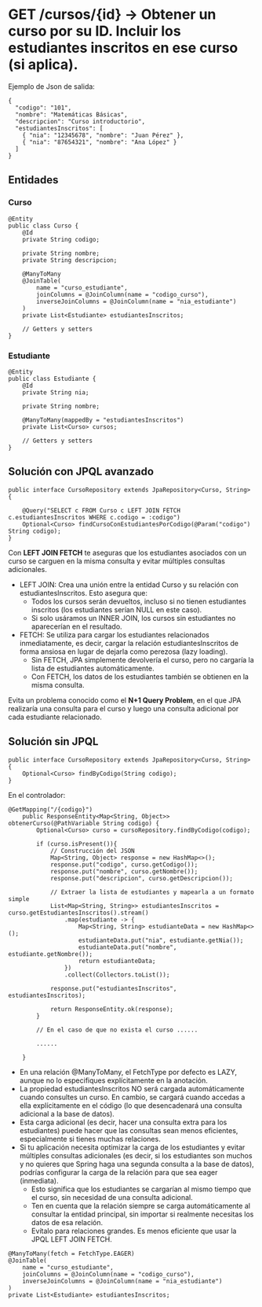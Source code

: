 #  GET /cursos/{id} → Obtener un curso por su ID. Incluir los estudiantes inscritos en ese curso (si aplica). 

Ejemplo de Json de salida:

  ```
  {
    "codigo": "101",
    "nombre": "Matemáticas Básicas",
    "descripcion": "Curso introductorio",
    "estudiantesInscritos": [
      { "nia": "12345678", "nombre": "Juan Pérez" },
      { "nia": "87654321", "nombre": "Ana López" }
    ]
  }
  ```
## Entidades

### Curso

```
@Entity
public class Curso {
    @Id
    private String codigo;

    private String nombre;
    private String descripcion;

    @ManyToMany
    @JoinTable(
        name = "curso_estudiante", 
        joinColumns = @JoinColumn(name = "codigo_curso"), 
        inverseJoinColumns = @JoinColumn(name = "nia_estudiante")
    )
    private List<Estudiante> estudiantesInscritos;

    // Getters y setters
}

```

### Estudiante

```
@Entity
public class Estudiante {
    @Id
    private String nia;

    private String nombre;

    @ManyToMany(mappedBy = "estudiantesInscritos")
    private List<Curso> cursos;

    // Getters y setters
}

```

## Solución con JPQL avanzado

```
public interface CursoRepository extends JpaRepository<Curso, String> {

    @Query("SELECT c FROM Curso c LEFT JOIN FETCH c.estudiantesInscritos WHERE c.codigo = :codigo")
    Optional<Curso> findCursoConEstudiantesPorCodigo(@Param("codigo") String codigo);
}

```

Con **LEFT JOIN FETCH** te aseguras que los estudiantes asociados con un curso se carguen en la misma consulta y evitar múltiples consultas adicionales.

- LEFT JOIN: Crea una unión entre la entidad Curso y su relación con estudiantesInscritos. Esto asegura que:
    - Todos los cursos serán devueltos, incluso si no tienen estudiantes inscritos (los estudiantes serían NULL en este caso).
    - Si solo usáramos un INNER JOIN, los cursos sin estudiantes no aparecerían en el resultado.
- FETCH: Se utiliza para cargar los estudiantes relacionados inmediatamente, es decir, cargar la relación estudiantesInscritos de forma ansiosa en lugar de dejarla como perezosa (lazy loading).
    - Sin FETCH, JPA simplemente devolvería el curso, pero no cargaría la lista de estudiantes automáticamente.
    - Con FETCH, los datos de los estudiantes también se obtienen en la misma consulta.

Evita un problema conocido como el **N+1 Query Problem**, en el que JPA realizaría una consulta para el curso y luego una consulta adicional por cada estudiante relacionado.

## Solución sin JPQL

```
public interface CursoRepository extends JpaRepository<Curso, String> {
    Optional<Curso> findByCodigo(String codigo);
}
```

En el controlador:

```
@GetMapping("/{codigo}")
    public ResponseEntity<Map<String, Object>> obtenerCurso(@PathVariable String codigo) {
        Optional<Curso> curso = cursoRepository.findByCodigo(codigo);
        
        if (curso.isPresent()){
            // Construcción del JSON
            Map<String, Object> response = new HashMap<>();
            response.put("codigo", curso.getCodigo());
            response.put("nombre", curso.getNombre());
            response.put("descripcion", curso.getDescripcion());
            
            // Extraer la lista de estudiantes y mapearla a un formato simple
            List<Map<String, String>> estudiantesInscritos = curso.getEstudiantesInscritos().stream()
                .map(estudiante -> {
                    Map<String, String> estudianteData = new HashMap<>();
                    estudianteData.put("nia", estudiante.getNia());
                    estudianteData.put("nombre", estudiante.getNombre());
                    return estudianteData;
                })
                .collect(Collectors.toList());

            response.put("estudiantesInscritos", estudiantesInscritos);

            return ResponseEntity.ok(response);
        }

        // En el caso de que no exista el curso ......

        ......
        
    }
```

- En una relación @ManyToMany, el FetchType por defecto es LAZY, aunque no lo especifiques explícitamente en la anotación.
- La propiedad estudiantesInscritos NO será cargada automáticamente cuando consultes un curso. En cambio, se cargará cuando accedas a ella explícitamente en el código (lo que desencadenará una consulta adicional a la base de datos).
- Esta carga adicional (es decir, hacer una consulta extra para los estudiantes) puede hacer que las consultas sean menos eficientes, especialmente si tienes muchas relaciones.
- Si tu aplicación necesita optimizar la carga de los estudiantes y evitar múltiples consultas adicionales (es decir, si los estudiantes son muchos y no quieres que Spring haga una segunda consulta a la base de datos), podrías configurar la carga de la relación para que sea eager (inmediata). 
    - Esto significa que los estudiantes se cargarían al mismo tiempo que el curso, sin necesidad de una consulta adicional.
    - Ten en cuenta que la relación siempre se carga automáticamente al consultar la entidad principal, sin importar si realmente necesitas los datos de esa relación.
    - Evítalo para relaciones grandes. Es menos eficiente que usar la JPQL LEFT JOIN FETCH.

```
@ManyToMany(fetch = FetchType.EAGER)
@JoinTable(
    name = "curso_estudiante", 
    joinColumns = @JoinColumn(name = "codigo_curso"), 
    inverseJoinColumns = @JoinColumn(name = "nia_estudiante")
)
private List<Estudiante> estudiantesInscritos;

```